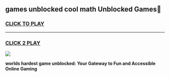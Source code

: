 
## games unblocked cool math Unblocked Games👋
<h3>
<a href="https://premium.freeplayer.one?title=games_unblocked_cool_math&ref=16F">CLICK TO PLAY</a></h3>
<hr>

<h3>
<a href="https://premium.freeplayer.one?title=games_unblocked_cool_math&ref=16F">CLICK 2 PLAY</a>
  
</h3>

<a href="https://premium.freeplayer.one?title=games_unblocked_cool_math&ref=16F/"><img src="https://clearcache.store/games.png"></a>


**worlds hardest game unblocked: Your Gateway to Fun and Accessible Online Gaming**
